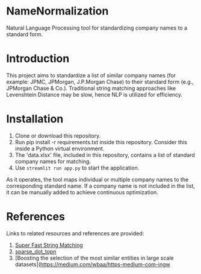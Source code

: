 # NameNormalization
Natural Language Processing tool for standardizing company names to a standard form.

# Introduction
This project aims to standardize a list of similar company names (for example: JPMC, JPMorgan, J.P.Morgan Chase) to their standard form (e.g., JPMorgan Chase & Co.). Traditional string matching approaches like Levenshtein Distance may be slow, hence NLP is utilized for efficiency.

# Installation
1. Clone or download this repository.
2. Run pip install -r requirements.txt inside this repository. Consider this inside a Python virtual environment.
3. The 'data.xlsx' file, included in this repository, contains a list of standard company names for matching.
4. Use `streamlit run app.py` to start the application.

As it operates, the tool maps individual or multiple company names to the corresponding standard name. If a company name is not included in the list, it can be manually added to achieve continuous optimization.

# References
Links to related resources and references are provided:
1. [Super Fast String Matching](https://bergvca.github.io/2017/10/14/super-fast-string-matching.html)
2. [sparse_dot_topn](https://github.com/ing-bank/sparse_dot_topn)
3. [Boosting the selection of the most similar entities in large scale datasets](https://medium.com/wbaa/https-medium-com-ingw